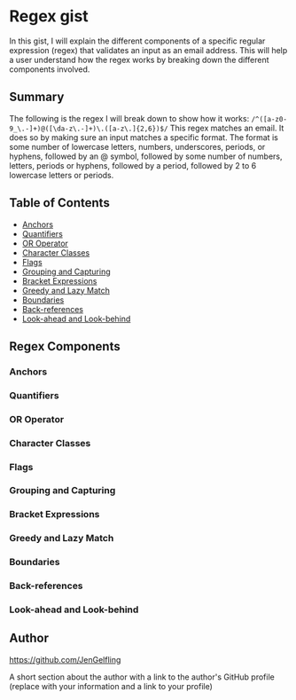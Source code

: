 # Regex gist

In this gist, I will explain the different components of a specific regular expression (regex) that validates an input as an email address. This will help a user understand how the regex works by breaking down the different components involved.

## Summary

The following is the regex I will break down to show how it works:
`/^([a-z0-9_\.-]+)@([\da-z\.-]+)\.([a-z\.]{2,6})$/`
This regex matches an email. It does so by making sure an input matches a specific format. The format is some number of lowercase letters, numbers, underscores, periods, or hyphens, followed by an @ symbol, followed by some number of numbers, letters, periods or hyphens, followed by a period, followed by 2 to 6 lowercase letters or periods.

## Table of Contents

- [Anchors](#anchors)
- [Quantifiers](#quantifiers)
- [OR Operator](#or-operator)
- [Character Classes](#character-classes)
- [Flags](#flags)
- [Grouping and Capturing](#grouping-and-capturing)
- [Bracket Expressions](#bracket-expressions)
- [Greedy and Lazy Match](#greedy-and-lazy-match)
- [Boundaries](#boundaries)
- [Back-references](#back-references)
- [Look-ahead and Look-behind](#look-ahead-and-look-behind)

## Regex Components

### Anchors

### Quantifiers

### OR Operator

### Character Classes

### Flags

### Grouping and Capturing

### Bracket Expressions

### Greedy and Lazy Match

### Boundaries

### Back-references

### Look-ahead and Look-behind

## Author

https://github.com/JenGelfling

A short section about the author with a link to the author's GitHub profile (replace with your information and a link to your profile)
